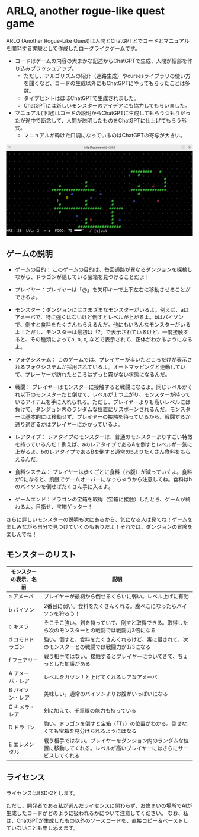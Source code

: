 # ARLQ, another rogue-like quest game

ARLQ (Another Rogue-Like Quest)は人間とChatGPTとでコードとマニュアルを開発する実験として作成したローグライクゲームです。

* コードはゲームの内容の大まかな記述からChatGPTで生成、人間が細部を作り込みブラッシュアップ。
  * ただし、アルゴリズムの紹介（迷路生成）やcursesライブラリの使い方を聞くなど、コードの生成以外にもChatGPTにやってもらったことは多数。
  * タイプヒントはほぼChatGPTで生成されました。
  * ChatGPTには新しいモンスターのアイデアにも協力してもらいました。
* マニュアル(下記)はコードの説明からChatGPTに生成してもらうつもりだったが途中で断念して、人間が説明したものをChatGPTに仕上げてもらう形式。
  * マニュアルが砕けた口調になっているのはChatGPTの寄与が大きい。

![](screenshot.png)

## ゲームの説明

* ゲームの目的： このゲームの目的は、毎回通路が異なるダンジョンを探検しながら、ドラゴンが隠している宝箱を見つけることだよ！

* プレイヤー：プレイヤーは「@」を矢印キーで上下左右に移動させることができるよ。

* モンスター：ダンジョンにはさまざまなモンスターがいるよ。例えば、aはアメーバで、特に強くはないけど倒すとレベルが上がるよ。bはバイソンで、倒すと食料をたくさんもらえるんだ。他にもいろんなモンスターがいるよ！ただし、モンスターは最初は「?」で表示されているけど、一度接触すると、その種類によってa, b, c, などで表示されて、正体がわかるようになるよ。

* フォグシステム： このゲームでは、プレイヤーが歩いたところだけが表示されるフォグシステムが採用されているよ。オートマッピングと連動していて、プレーヤーが訪れたところはずっと霧がない状態になるんだ。

* 戦闘： プレイヤーはモンスターに接触すると戦闘になるよ。同じレベルかそれ以下のモンスターだと倒せて、レベルが１つ上がり、モンスターが持っているアイテムを手に入れられる。ただし、プレイヤーよりも高いレベルには負けて、ダンジョン内のランダムな位置にリスポーンされるんだ。モンスターは基本的には移動せず、プレイヤーの接触を待っているから、戦闘するか通り過ぎるかはプレイヤーにかかっているよ。

* レアタイプ： レアタイプのモンスターは、普通のモンスターよりすごい特徴を持っているんだ！例えば、aのレアタイプであるAを倒すとレベルが一気に上がるよ。bのレアタイプであるBを倒すと通常のbよりたくさん食料をもらえるんだ。

* 食料システム： プレイヤーは歩くごとに食料（お腹）が減っていくよ。食料が0になると、飢餓でゲームオーバーになっちゃうから注意してね。食料はbのバイソンを倒せばたくさん手に入るよ。

* ゲームエンド：ドラゴンの宝箱を取得（宝箱に接触）したとき、ゲームが終わるよ。目指せ、宝箱ゲッター！

さらに詳しいモンスターの説明も次にあるから、気になる人は見てね！ゲームを楽しみながら自分で見つけていくのもありだよ！それでは、ダンジョンの冒険を楽しんでね！

## モンスターのリスト

|モンスターの表示、名前|説明|
|---|---|
|a アメーバ|プレイヤーが最初から倒せるくらいに弱い。レベル上げに有効|
|b バイソン|2番目に弱い。食料をたくさんくれる。腹ぺこになったらバイソンを狩ろう！|
|c キメラ|そこそこ強い。剣を持っていて、倒すと取得できる。取得したら次のモンスターとの戦闘では戦闘力3倍になる|
|d コモドドラゴン|強い。倒すと、食料をたくさんくれるけど、毒に侵されて、次のモンスターとの戦闘では戦闘力が1/3になる|
|f フェアリー|戦う相手ではない。接触するとプレイヤーについてきて、ちょっとした加護がある|
|A アメーバ・レア|レベルをガツン！と上げてくれるレアなアメーバ|
|B バイソン・レア|美味しい。通常のバイソンよりお腹がいっぱいになる|
|C キメラ・レア|剣に加えて、千里眼の能力も持っている|
|D ドラゴン|強い。ドラゴンを倒すと宝箱（「T」）の位置がわかる。倒せなくても宝箱を見分けられるようにはなる|
|E エレメンタル|戦う相手ではない。プレイヤーをダンジョン内のランダムな位置に移動してくれる。レベルが高いプレイヤーにはさらにサービスしてくれる|

## ライセンス

ライセンスはBSD-2とします。

ただし、開発者である私が選んだライセンスに関わらず、お住まいの場所でAIが生成したコードがどのように扱われるかについて注意してください。
なお、私は、ChatGPTが生成したもの以外のソースコードを、直接コピー＆ペーストしていないことも申し添えます。


